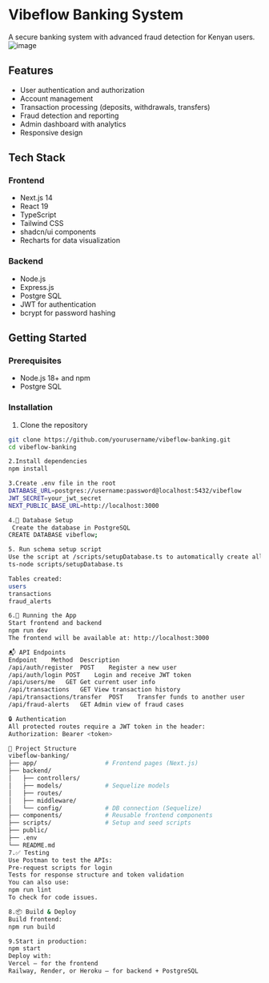 # Vibeflow Banking System

A secure banking system with advanced fraud detection for Kenyan users.
![image](https://github.com/user-attachments/assets/768a9c33-7a95-4132-a4be-6ec6f80a7118)

## Features

- User authentication and authorization
- Account management
- Transaction processing (deposits, withdrawals, transfers)
- Fraud detection and reporting
- Admin dashboard with analytics
- Responsive design

## Tech Stack

### Frontend
- Next.js 14
- React 19
- TypeScript
- Tailwind CSS
- shadcn/ui components
- Recharts for data visualization

### Backend
- Node.js
- Express.js
- Postgre SQL
- JWT for authentication
- bcrypt for password hashing

## Getting Started

### Prerequisites
- Node.js 18+ and npm
- Postgre SQL

### Installation

1. Clone the repository
```bash
git clone https://github.com/yourusername/vibeflow-banking.git
cd vibeflow-banking  

2.Install dependencies
npm install

3.Create .env file in the root
DATABASE_URL=postgres://username:password@localhost:5432/vibeflow
JWT_SECRET=your_jwt_secret
NEXT_PUBLIC_BASE_URL=http://localhost:3000

4.🧾 Database Setup
 Create the database in PostgreSQL
CREATE DATABASE vibeflow;

5. Run schema setup script
Use the script at /scripts/setupDatabase.ts to automatically create all required tables:
ts-node scripts/setupDatabase.ts

Tables created:
users
transactions
fraud_alerts

6.🚀 Running the App
Start frontend and backend
npm run dev
The frontend will be available at: http://localhost:3000

📬 API Endpoints
Endpoint	Method	Description
/api/auth/register	POST	Register a new user
/api/auth/login	POST	Login and receive JWT token
/api/users/me	GET	Get current user info
/api/transactions	GET	View transaction history
/api/transactions/transfer	POST	Transfer funds to another user
/api/fraud-alerts	GET	Admin view of fraud cases

🔒 Authentication
All protected routes require a JWT token in the header:
Authorization: Bearer <token>

🧰 Project Structure
vibeflow-banking/
├── app/                   # Frontend pages (Next.js)
├── backend/
│   ├── controllers/
│   ├── models/            # Sequelize models
│   ├── routes/
│   ├── middleware/
│   └── config/            # DB connection (Sequelize)
├── components/            # Reusable frontend components
├── scripts/               # Setup and seed scripts
├── public/
├── .env
└── README.md
7.✅ Testing
Use Postman to test the APIs:
Pre-request scripts for login
Tests for response structure and token validation
You can also use:
npm run lint
To check for code issues.

8.📦 Build & Deploy
Build frontend:
npm run build

9.Start in production:
npm start
Deploy with:
Vercel – for the frontend
Railway, Render, or Heroku – for backend + PostgreSQL


